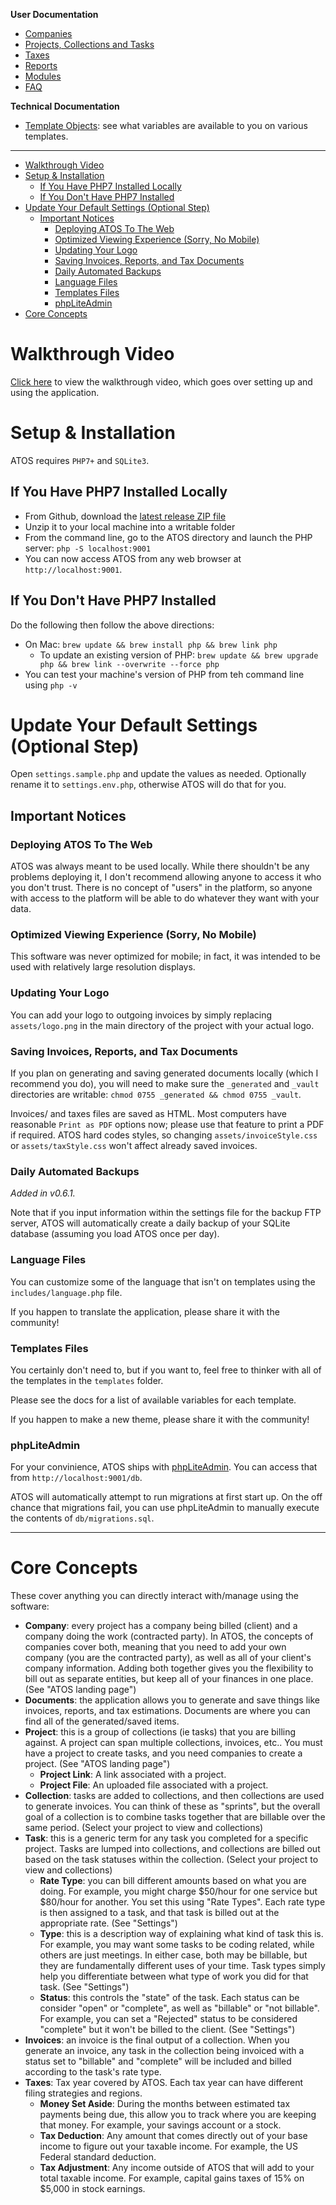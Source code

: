 **User Documentation**

- [Companies](companies.md)
- [Projects, Collections and Tasks](projects.md)
- [Taxes](taxes.md)
- [Reports](reports.md)
- [Modules](https://github.com/jbelelieu/atos_modules)
- [FAQ](faq.md)

**Technical Documentation**

- [Template Objects](objects.md): see what variables are available to you on various templates.

---

- [Walkthrough Video](#walkthrough-video)
- [Setup \& Installation](#setup--installation)
  - [If You Have PHP7 Installed Locally](#if-you-have-php7-installed-locally)
  - [If You Don't Have PHP7 Installed](#if-you-dont-have-php7-installed)
- [Update Your Default Settings (Optional Step)](#update-your-default-settings-optional-step)
  - [Important Notices](#important-notices)
    - [Deploying ATOS To The Web](#deploying-atos-to-the-web)
    - [Optimized Viewing Experience (Sorry, No Mobile)](#optimized-viewing-experience-sorry-no-mobile)
    - [Updating Your Logo](#updating-your-logo)
    - [Saving Invoices, Reports, and Tax Documents](#saving-invoices-reports-and-tax-documents)
    - [Daily Automated Backups](#daily-automated-backups)
    - [Language Files](#language-files)
    - [Templates Files](#templates-files)
    - [phpLiteAdmin](#phpliteadmin)
- [Core Concepts](#core-concepts)

# Walkthrough Video

[Click here](https://youtu.be/DY_ze39ZRt8) to view the walkthrough video, which goes over setting up and using the application.

# Setup & Installation

ATOS requires `PHP7+` and `SQLite3`.

## If You Have PHP7 Installed Locally

- From Github, download the [latest release ZIP file](https://github.com/jbelelieu/atos/releases)
- Unzip it to your local machine into a writable folder
- From the command line, go to the ATOS directory and launch the PHP server: `php -S localhost:9001`
- You can now access ATOS from any web browser at `http://localhost:9001`.

## If You Don't Have PHP7 Installed

Do the following then follow the above directions:

- On Mac: `brew update && brew install php && brew link php`
  - To update an existing version of PHP: `brew update && brew upgrade php && brew link --overwrite --force php`
- You can test your machine's version of PHP from teh command line using `php -v`

# Update Your Default Settings (Optional Step)

Open `settings.sample.php` and update the values as needed. Optionally rename it to `settings.env.php`, otherwise ATOS will do that for you.

## Important Notices

### Deploying ATOS To The Web

ATOS was always meant to be used locally. While there shouldn't be any problems deploying it, I don't recommend allowing anyone to access it who you don't trust. There is no concept of "users" in the platform, so anyone with access to the platform will be able to do whatever they want with your data.

### Optimized Viewing Experience (Sorry, No Mobile)

This software was never optimized for mobile; in fact, it was intended to be used with relatively large resolution displays.

### Updating Your Logo

You can add your logo to outgoing invoices by simply replacing `assets/logo.png` in the main directory of the project with your actual logo.

### Saving Invoices, Reports, and Tax Documents

If you plan on generating and saving generated documents locally (which I recommend you do), you will need to make sure the `_generated` and `_vault` directories are writable: `chmod 0755 _generated && chmod 0755 _vault`.

Invoices/ and taxes files are saved as HTML. Most computers have reasonable `Print as PDF` options now; please use that feature to print a PDF if required. ATOS hard codes styles, so changing `assets/invoiceStyle.css` or `assets/taxStyle.css` won't affect already saved invoices.

### Daily Automated Backups

*Added in v0.6.1.*

Note that if you input information within the settings file for the backup FTP server, ATOS will automatically create a daily backup of your SQLite database (assuming you load ATOS once per day).

### Language Files

You can customize some of the language that isn't on templates using the `includes/language.php` file.

If you happen to translate the application, please share it with the community!

### Templates Files

You certainly don't need to, but if you want to, feel free to thinker with all of the templates in the `templates` folder.

Please see the docs for a list of available variables for each template.

If you happen to make a new theme, please share it with the community!

### phpLiteAdmin

For your convinience, ATOS ships with [phpLiteAdmin](https://www.phpliteadmin.org/). You can access that from `http://localhost:9001/db`.

ATOS will automatically attempt to run migrations at first start up. On the off chance that migrations fail, you can use phpLiteAdmin to manually execute the contents of `db/migrations.sql`.

---


# Core Concepts

These cover anything you can directly interact with/manage using the software:

- **Company**: every project has a company being billed (client) and a company doing the work (contracted party). In ATOS, the concepts of companies cover both, meaning that you need to add your own company (you are the contracted party), as well as all of your client's company information. Adding both together gives you the flexibility to bill out as separate entities, but keep all of your finances in one place. (See "ATOS landing page")
- **Documents**: the application allows you to generate and save things like invoices, reports, and tax estimations. Documents are where you can find all of the generated/saved items.
- **Project**: this is a group of collections (ie tasks) that you are billing against. A project can span multiple collections, invoices, etc.. You must have a project to create tasks, and you need companies to create a project. (See "ATOS landing page")
  - **Project Link**: A link associated with a project.
  - **Project File**: An uploaded file associated with a project.
- **Collection**: tasks are added to collections, and then collections are used to generate invoices. You can think of these as "sprints", but the overall goal of a collection is to combine tasks together that are billable over the same period. (Select your project to view and collections)
- **Task**: this is a generic term for any task you completed for a specific project. Tasks are lumped into collections, and collections are billed out based on the task statuses within the collection. (Select your project to view and collections)
  - **Rate Type**: you can bill different amounts based on what you are doing. For example, you might charge $50/hour for one service but $80/hour for another. You set this using "Rate Types". Each rate type is then assigned to a task, and that task is billed out at the appropriate rate. (See "Settings")
  - **Type**: this is a description way of explaining what kind of task this is. For example, you may want some tasks to be coding related, while others are just meetings. In either case, both may be billable, but they are fundamentally different uses of your time. Task types simply help you differentiate between what type of work you did for that task. (See "Settings")
  - **Status**: this controls the "state" of the task. Each status can be consider "open" or "complete", as well as "billable" or "not billable". For example, you can set a "Rejected" status to be considered "complete" but it won't be billed to the client. (See "Settings")
- **Invoices**: an invoice is the final output of a collection. When you generate an invoice, any task in the collection being invoiced with a status set to "billable" and "complete" will be included and billed according to the task's rate type.
- **Taxes**: Tax year covered by ATOS. Each tax year can have different filing strategies and regions.
  - **Money Set Aside**: During the months between estimated tax payments being due, this allow you to track where you are keeping that money. For example, your savings account or a stock.
  - **Tax Deduction**: Any amount that comes directly out of your base income to figure out your taxable income. For example, the US Federal standard deduction.
  - **Tax Adjustment**: Any income outside of ATOS that will add to your total taxable income. For example, capital gains taxes of 15% on $5,000 in stock earnings.
